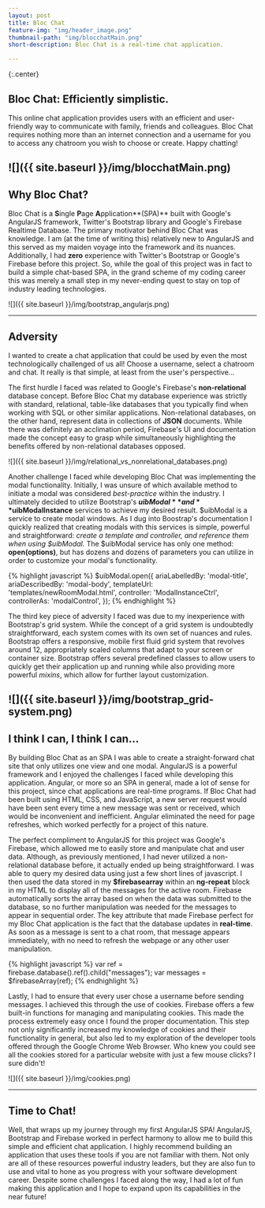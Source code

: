 ```yaml
---
layout: post
title: Bloc Chat
feature-img: "img/header_image.png"
thumbnail-path: "img/blocchatMain.png"
short-description: Bloc Chat is a real-time chat application.

---
```

{:.center}
## Bloc Chat: Efficiently simplistic.

This online chat application provides users with an efficient and user-friendly way to communicate with family, friends and colleagues. Bloc Chat requires nothing more than an internet connection and a username for you to access any chatroom you wish to choose or create. Happy chatting!

![]({{ site.baseurl }}/img/blocchatMain.png)
---
## Why Bloc Chat?

Bloc Chat is a **S**ingle **P**age **A**pplication**(SPA)** built with Google's AngularJS framework, Twitter's Bootstrap library and Google's Firebase Realtime Database. The primary motivator behind Bloc Chat was knowledge. I am (at the time of writing this) relatively new to AngularJS and this served as my maiden voyage into the framework and its nuances. Additionally, I had **zero** experience with Twitter's Bootstrap or Google's Firebase before this project. So, while the goal of this project was in fact to build a simple chat-based SPA, in the grand scheme of my coding career this was merely a small step in my never-ending quest to stay on top of industry leading technologies.

![]({{ site.baseurl }}/img/bootstrap_angularjs.png)

---
## Adversity

I wanted to create a chat application that could be used by even the most technologically challenged of us all! Choose a username, select a chatroom and chat. It really is that simple, at least from the user's perspective...

The first hurdle I faced was related to Google's Firebase's **non-relational** database concept. Before Bloc Chat my database experience was strictly with standard, relational, table-like databases that you typically find when working with SQL or other similar applications. Non-relational databases, on the other hand, represent data in collections of **JSON** documents. While there was definitely an acclimation period, Firebase's UI and documentation made the concept easy to grasp while simultaneously highlighting the benefits offered by non-relational databases opposed.


![]({{ site.baseurl }}/img/relational_vs_nonrelational_databases.png)

Another challenge I faced while developing Bloc Chat was implementing the modal functionality. Initially, I was unsure of which available method to initiate a modal was considered _best-practice_ within the industry. I ultimately decided to utilize Bootstrap's **$uibModal** and **$uibModalInstance** services to achieve my desired result. $uibModal is a service to create modal windows. As I dug into Boostrap's documentation I quickly realized that creating modals with this services is simple, powerful and straightforward: _create a template and controller, and reference them when using $uibModal._ The $uibModal service has only one method: **open(options)**, but has dozens and dozens of parameters you can utilize in order to customize your modal's functionality.


{% highlight javascript %}
$uibModal.open({
    ariaLabelledBy: 'modal-title',
    ariaDescribedBy: 'modal-body',
    templateUrl: 'templates/newRoomModal.html',
    controller: 'ModalInstanceCtrl',
    controllerAs: 'modalControl',
});
{% endhighlight %}

The third key piece of adversity I faced was due to my inexperience with Bootstrap's grid system. While the concept of a grid system is undoubtedly straightforward, each system comes with its own set of nuances and rules. Bootstrap offers a responsive, mobile first fluid grid system that revolves around 12, appropriately scaled columns that adapt to your screen or container size. Bootstrap offers several predefined classes to allow users to quickly get their application up and running while also providing more powerful _mixins_, which allow for further layout customization.

![]({{ site.baseurl }}/img/bootstrap_grid-system.png)
---

## I think I can, I think I can...

By building Bloc Chat as an SPA I was able to create a straight-forward chat site that only utilizes one view and one modal. AngularJS is a powerful framework and I enjoyed the challenges I faced while developing this application. Angular, or more so an SPA in general, made a lot of sense for this project, since chat applications are real-time programs. If Bloc Chat had been built using HTML, CSS, and JavaScript, a new server request would have been sent every time a new message was sent or received, which would be inconvenient and inefficient. Angular eliminated the need for page refreshes, which worked perfectly for a project of this nature.

The perfect compliment to AngularJS for this project was Google's Firebase, which allowed me to easily store and manipulate chat and user data. Although, as previously mentioned, I had never utilized a non-relational database before, it actually ended up being straightforward. I was able to query my desired data using just a few short lines of javascript. I then used the data stored in my **$firebasearray** within an **ng-repeat** block in my HTML to display all of the messages for the active room. Firebase automatically sorts the array based on when the data was submitted to the database, so no further manipulation was needed for the messages to appear in sequential order. The key attribute that made Firebase perfect for my Bloc Chat application is the fact that the database updates in **real-time**. As soon as a message is sent to a chat room, that message appears immediately, with no need to refresh the webpage or any other user manipulation.

{% highlight javascript %}
var ref = firebase.database().ref().child("messages");
var messages = $firebaseArray(ref);
{% endhighlight %}


Lastly, I had to ensure that every user chose a username before sending messages. I achieved this through the use of cookies. Firebase offers a few built-in functions for managing and manipulating cookies. This made the process extremely easy once I found the proper documentation. This step not only significantly increased my knowledge of cookies and their functionality in general, but also led to my exploration of the developer tools offered through the Google Chrome Web Browser. Who knew you could see all the cookies stored for a particular website with just a few mouse clicks? I sure didn't!

![]({{ site.baseurl }}/img/cookies.png)


---
## Time to Chat!

Well, that wraps up my journey through my first AngularJS SPA! AngularJS, Bootstrap and Firebase worked in perfect harmony to allow me to build this simple and efficient chat application. I highly recommend building an application that uses these tools if you are not familiar with them. Not only are all of these resources powerful industry leaders, but they are also fun to use and vital to hone as you progress with your software development career. Despite some challenges I faced along the way, I had a lot of fun making this application and I hope to expand upon its capabilities in the near future!
